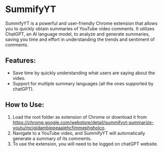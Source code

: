 # SummifyYT

SummifyYT is a powerful and user-friendly Chrome extension that allows you to quickly obtain summaries of YouTube video comments.
It utilizes ChatGPT, an AI language model, to analyze and generate summaries, saving you time and effort in understanding the trends and sentiment of comments.

## Features:

- Save time by quickly understanding what users are saying about the video.
- Support for multiple summary languages (all the ones supported by chatGPT).

## How to Use:

1. Load the root folder as extension of Chrome or download it from https://chrome.google.com/webstore/detail/summifyyt-summarize-youtu/mcjgidambippeaajehcfimmephgholco.
2. Navigate to a YouTube video, and SummifyYT will automatically generate a summary of its comments.
3. To use the extension, you will need to be logged on chatGPT website.
